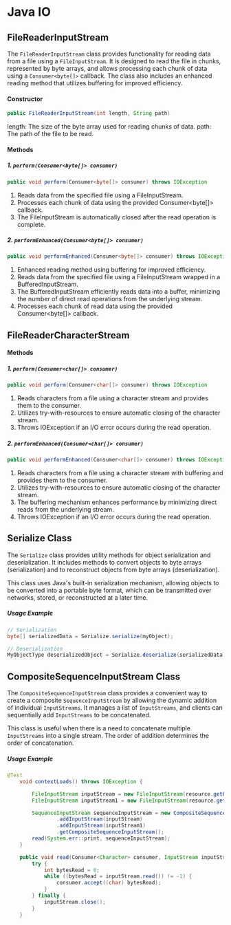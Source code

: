 # Java IO

## FileReaderInputStream

The `FileReaderInputStream` class provides functionality for reading data from a file using a `FileInputStream`. It is designed to read the file in chunks, represented by byte arrays, and allows processing each chunk of data using a `Consumer<byte[]>` callback. The class also includes an enhanced reading method that utilizes buffering for improved efficiency.

#### Constructor
```java
public FileReaderInputStream(int length, String path)
```
length: The size of the byte array used for reading chunks of data.
path: The path of the file to be read.

#### Methods

##### 1. `perform(Consumer<byte[]> consumer)`
```java
public void perform(Consumer<byte[]> consumer) throws IOException
```
1. Reads data from the specified file using a FileInputStream.
2. Processes each chunk of data using the provided Consumer<byte[]> callback.
3. The FileInputStream is automatically closed after the read operation is complete.

##### 2. `performEnhanced(Consumer<byte[]> consumer)`
```java
public void performEnhanced(Consumer<byte[]> consumer) throws IOException
```
1. Enhanced reading method using buffering for improved efficiency.
2. Reads data from the specified file using a FileInputStream wrapped in a BufferedInputStream.
3. The BufferedInputStream efficiently reads data into a buffer, minimizing the number of direct read operations from the underlying stream.
4. Processes each chunk of read data using the provided Consumer<byte[]> callback.

## FileReaderCharacterStream

#### Methods

##### 1. `perform(Consumer<char[]> consumer)`
```java
public void perform(Consumer<char[]> consumer) throws IOException
```
1. Reads characters from a file using a character stream and provides them to the consumer.
2. Utilizes try-with-resources to ensure automatic closing of the character stream.
3. Throws IOException if an I/O error occurs during the read operation.

##### 2. `performEnhanced(Consumer<char[]> consumer)`
```java
public void performEnhanced(Consumer<char[]> consumer) throws IOException
```

1. Reads characters from a file using a character stream with buffering and provides them to the consumer.
2. Utilizes try-with-resources to ensure automatic closing of the character stream.
3. The buffering mechanism enhances performance by minimizing direct reads from the underlying stream.
4. Throws IOException if an I/O error occurs during the read operation.

## Serialize Class

The `Serialize` class provides utility methods for object serialization and deserialization. It includes methods to convert objects to byte arrays (serialization) and to reconstruct objects from byte arrays (deserialization).

This class uses Java's built-in serialization mechanism, allowing objects to be converted into a portable byte format, which can be transmitted over networks, stored, or reconstructed at a later time.

##### Usage Example

```java
// Serialization
byte[] serializedData = Serialize.serialize(myObject);

// Deserialization
MyObjectType deserializedObject = Serialize.deserialize(serializedData);
```

## CompositeSequenceInputStream Class

The `CompositeSequenceInputStream` class provides a convenient way to create a composite `SequenceInputStream` by allowing the dynamic addition of individual `InputStreams`. It manages a list of `InputStreams`, and clients can sequentially add `InputStreams` to be concatenated.

This class is useful when there is a need to concatenate multiple `InputStreams` into a single stream. The order of addition determines the order of concatenation.

##### Usage Example

```java
@Test
    void contextLoads() throws IOException {

        FileInputStream inputStream = new FileInputStream(resource.getFile().getPath());
        FileInputStream inputStream1 = new FileInputStream(resource.getFile().getPath());

        SequenceInputStream sequenceInputStream = new CompositeSequenceInputStream()
                .addInputStream(inputStream)
                .addInputStream(inputStream1)
                .getCompositeSequenceInputStream();
        read(System.err::print, sequenceInputStream);
    }

    public void read(Consumer<Character> consumer, InputStream inputStream) throws IOException {
        try {
            int bytesRead = 0;
            while ((bytesRead = inputStream.read()) != -1) {
                consumer.accept((char) bytesRead);
            }
        } finally {
            inputStream.close();
        }
    }
```